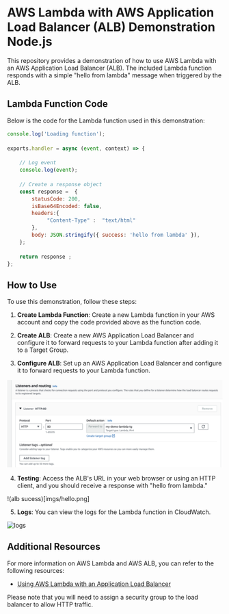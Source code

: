 # AWS Lambda with AWS Application Load Balancer (ALB) Demonstration Node.js

This repository provides a demonstration of how to use AWS Lambda with an AWS Application Load Balancer (ALB). The included Lambda function responds with a simple "hello from lambda" message when triggered by the ALB.

## Lambda Function Code

Below is the code for the Lambda function used in this demonstration:

```javascript
console.log('Loading function');

exports.handler = async (event, context) => {
    
    // Log event
    console.log(event);
    
    // Create a response object
    const response =  {
        statusCode: 200,
        isBase64Encoded: false,
        headers:{
             "Content-Type" :  "text/html"
        },
        body: JSON.stringify({ success: 'hello from lambda' }),
    };
    
    return response ;
};
```

## How to Use

To use this demonstration, follow these steps:

1. **Create Lambda Function**: Create a new Lambda function in your AWS account and copy the code provided above as the function code.

2. **Create ALB**: Create a new AWS Application Load Balancer and configure it to forward requests to your Lambda function after adding it to a Target Group.
 
3. **Configure ALB**: Set up an AWS Application Load Balancer and configure it to forward requests to your Lambda function.

![alb](imgs/alb.png)
 
4. **Testing**: Access the ALB's URL in your web browser or using an HTTP client, and you should receive a response with "hello from lambda."

!(alb sucess)[imgs/hello.png]

5. **Logs**: You can view the logs for the Lambda function in CloudWatch.

![logs](imgs/logs.png)



## Additional Resources

For more information on AWS Lambda and AWS ALB, you can refer to the following resources:

- [Using AWS Lambda with an Application Load Balancer](https://docs.aws.amazon.com/lambda/latest/dg/services-alb.html)
 
Please note that you will need to assign a security group to the load balancer to allow HTTP traffic.